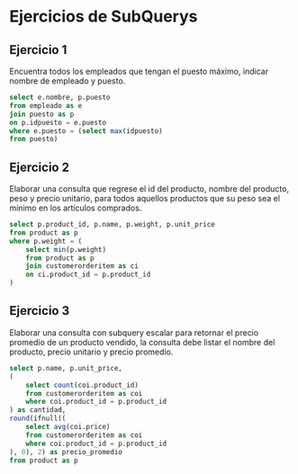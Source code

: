 # Ejercicios de SubQuerys
## Ejercicio 1
Encuentra todos los empleados que tengan el puesto máximo, indicar nombre de empleado y puesto.
```sql
select e.nombre, p.puesto
from empleado as e
join puesto as p
on p.idpuesto = e.puesto
where e.puesto = (select max(idpuesto)
from puesto)
```
## Ejercicio 2
Elaborar una consulta que regrese el id del producto, nombre del producto, peso y precio unitario, para todos aquellos productos que su peso sea el mínimo en los artículos comprados.
```sql
select p.product_id, p.name, p.weight, p.unit_price
from product as p
where p.weight = (
	select min(p.weight)
	from product as p
	join customerorderitem as ci
	on ci.product_id = p.product_id
)
```
## Ejercicio 3
Elaborar una consulta con subquery escalar para retornar el precio promedio de un producto vendido, la consulta debe listar el nombre del producto, precio unitario y precio promedio.
```sql
select p.name, p.unit_price, 
(
	select count(coi.product_id) 
	from customerorderitem as coi
	where coi.product_id = p.product_id
) as cantidad,
round(ifnull((
	select avg(coi.price) 
	from customerorderitem as coi
	where coi.product_id = p.product_id
), 0), 2) as precio_promedio
from product as p
```
